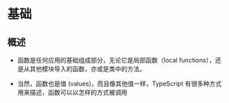 # 基础

## 概述

  - 函数是任何应用的基础组成部分，无论它是局部函数（local functions），还是从其他模块导入的函数，亦或是类中的方法。

  - 当然，函数也是值 (values)，而且像其他值一样，TypeScript 有很多种方式用来描述，函数可以以怎样的方式被调用
